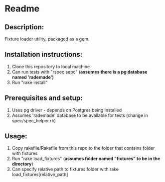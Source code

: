 Readme
======

Description:
------------
Fixture loader utility, packaged as a gem.

Installation instructions:
--------------------------
1. Clone this repository to local machine
2. Can run tests with "rspec sepc" (**assumes there is a pg database named 'rademade')**
3. Run "rake install"

Prerequisites and setup:
------------------------
1. Uses pg driver - depends on Postgres being installed
2. Assumes 'rademade' database to be available for tests (change in spec/spec_helper.rb)

Usage:
------
1. Copy rakefile/Rakefile from this repo to the folder that contains folder with fixtures
2. Run "rake load_fixtures" (**assumes folder named "fixtures" to be in the directory**)
3. Can specify relative path to fixtures folder with rake load_fixtures[relative_path]
